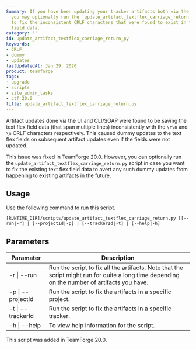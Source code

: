 ```yaml
---
Summary: If you have been updating your tracker artifacts both via the UI and CLI/SOAP,
  you may optionally run the `update_artifact_textflex_carriage_return.py` script
  to fix the inconsistent CRLF characters that were found to exist in the text flex
  field data.
category: ''
id: update_artifact_textflex_carriage_return_py
keywords:
- CRLF
- dummy
- updates
lastUpdatedAt: Jan 29, 2020
product: teamforge
tags:
- upgrade
- scripts
- site_admin_tasks
- ctf_20.0
title: update_artifact_textflex_carriage_return.py
---
```


<!-- Artifact artf395054 : [Doc Task] for artf394617 : Provide update script to fix artf302209 -->

Artifact updates done via the UI and CLI/SOAP were found to be saving the text flex field data (that span multiple lines) inconsistently with the `\r\n` and `\n` CRLF characters respectively. This caused dummy updates to the text flex fields on subsequent artifact updates even if the fields were not updated. 

This issue was fixed in TeamForge 20.0. However, you can optionally run the `update_artifact_textflex_carriage_return.py` script in case you want to fix the existing text flex field data to avert any such dummy updates from happening to existing artifacts in the future.

## Usage
Use the following command to run this script.
```shell
[RUNTIME_DIR]/scripts/update_artifact_textflex_carriage_return.py [[--run|-r] | [--projectId|-p] | [--trackerId|-t] | [--help|-h]
````

## Parameters

| Paramater | Description |
|-----------|-------------|
| -r \| --run | Run the script to fix all the artifacts. Note that the script might run for quite a long time depending on the number of artifacts you have. |
| -p \| --projectId | Run the script to fix the artifacts in a specific project. |
| -t \| --trackerId | Run the script to fix the artifacts in a specific tracker. |
| -h \| --help | To view help information for the script. |

This script was added in TeamForge 20.0. 


